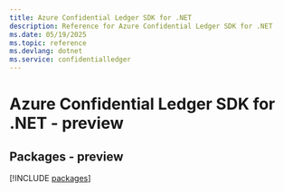 ```yaml
---
title: Azure Confidential Ledger SDK for .NET
description: Reference for Azure Confidential Ledger SDK for .NET
ms.date: 05/19/2025
ms.topic: reference
ms.devlang: dotnet
ms.service: confidentialledger
---
```

# Azure Confidential Ledger SDK for .NET - preview
## Packages - preview
[!INCLUDE [packages](confidential-ledger-index.md)]